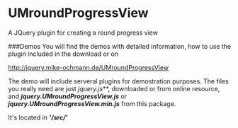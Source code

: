 UMroundProgressView
===================

A JQuery plugin for creating a round progress view

###Demos
You will find the demos with detailed information, how to use the plugin included in the download or on

http://jquery.mike-ochmann.de/UMroundProgressView

The demo will include serveral plugins for demostration purposes. The files you really need are just _jquery.js_**,
downloaded or from online resource, and **_jquery.UMroundProgressView.js_** or **_jquery.UMroundProgressView.min.js_** from
this package.

It's located in **_'/src/'_**
